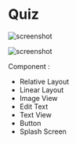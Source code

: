 # Quiz

![screenshot](/Screenshot_1542427134)

![screenshot](/Screenshot_1543625120)


Component :
- Relative Layout
- Linear Layout
- Image View
- Edit Text
- Text View 
- Button
- Splash Screen
